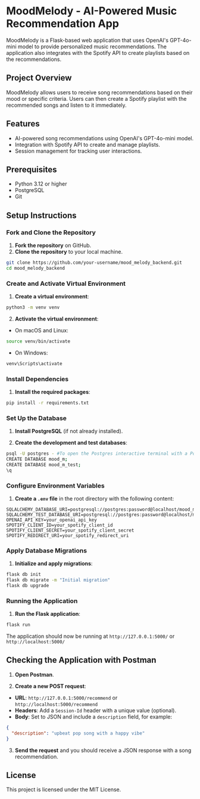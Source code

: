 
# MoodMelody - AI-Powered Music Recommendation App

MoodMelody is a Flask-based web application that uses OpenAI's GPT-4o-mini model to provide personalized music recommendations. The application also integrates with the Spotify API to create playlists based on the recommendations.

## Project Overview

MoodMelody allows users to receive song recommendations based on their mood or specific criteria. Users can then create a Spotify playlist with the recommended songs and listen to it immediately.

## Features

- AI-powered song recommendations using OpenAI's GPT-4o-mini model.
- Integration with Spotify API to create and manage playlists.
- Session management for tracking user interactions.

## Prerequisites

- Python 3.12 or higher
- PostgreSQL
- Git

## Setup Instructions

### Fork and Clone the Repository

1. **Fork the repository** on GitHub.
2. **Clone the repository** to your local machine.

```sh
git clone https://github.com/your-username/mood_melody_backend.git
cd mood_melody_backend
```

### Create and Activate Virtual Environment

1. **Create a virtual environment**:

```sh
python3 -m venv venv
```

2. **Activate the virtual environment**:

- On macOS and Linux:

```sh
source venv/bin/activate
```

- On Windows:

```sh
venv\Scripts\activate
```

### Install Dependencies

1. **Install the required packages**:

```sh
pip install -r requirements.txt
```

### Set Up the Database

1. **Install PostgreSQL** (if not already installed).

2. **Create the development and test databases**:

```sh
psql -U postgres - #To open the Postgres interactive terminal with a Postgres user named postgres
CREATE DATABASE mood_m;
CREATE DATABASE mood_m_test;
\q
```

### Configure Environment Variables

1. **Create a `.env` file** in the root directory with the following content:

```plaintext
SQLALCHEMY_DATABASE_URI=postgresql://postgres:password@localhost/mood_m
SQLALCHEMY_TEST_DATABASE_URI=postgresql://postgres:password@localhost/mood_m_test
OPENAI_API_KEY=your_openai_api_key
SPOTIFY_CLIENT_ID=your_spotify_client_id
SPOTIFY_CLIENT_SECRET=your_spotify_client_secret
SPOTIFY_REDIRECT_URI=your_spotify_redirect_uri
```

### Apply Database Migrations

1. **Initialize and apply migrations**:

```sh
flask db init
flask db migrate -m "Initial migration"
flask db upgrade
```

### Running the Application

1. **Run the Flask application**:

```sh
flask run
```

The application should now be running at `http://127.0.0.1:5000/` or `http://localhost:5000/`

## Checking the Application with Postman

1. **Open Postman**.

2. **Create a new POST request**:

- **URL**: `http://127.0.0.1:5000/recommend` or `http://localhost:5000/recommend`
- **Headers**: Add a `Session-Id` header with a unique value (optional).
- **Body**: Set to JSON and include a `description` field, for example:

```json
{
  "description": "upbeat pop song with a happy vibe"
}
```

3. **Send the request** and you should receive a JSON response with a song recommendation.

## License

This project is licensed under the MIT License.
```